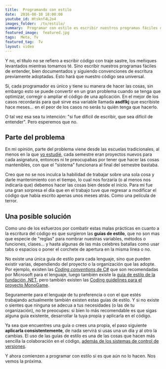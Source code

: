 ```yaml
---
title:  Programando con estilo
date:  2016-08-10 18:00:00
youtube_id: Htsknf4L2o4
images_folder:  /tv/estilo/
summary:  Programar con estilo es escribir nuestros programas fáciles de entender, bien documentados y siguiendo convenciones de escritura previamente adoptadas.
featured_image:  featured.jpg
tags:  Meta, Tv
featured_tag:  Tv
layout: video
---
```


Y no, el título no se refiero a escribir código con traje sastre, los meñiques levantados mientras tomamos té. Sino escribir nuestros programas fáciles de entender, bien documentados y siguiendo convenciones de escritura previamente adoptadas. Esto hará que nuestro código sea universal.  

Sí, cada programador es único y tiene su manera de hacer las cosas, sin embargo esto se puede convertir en un gran problema cuando se tenga que optimizar, corregir o ampliar el código de una aplicación. En el mejor de los casos recordarás para qué sirve esa variable llamada **asdflkj** que escribiste hace meses… en el peor de los casos no serás tu quién tenga que hacerlo.

O tal vez esa sea tu intención: "si fue dificil de escribir, que sea difícil de entender". Pero esperemos que no.  

## Parte del problema
  
En mi opinión, parte del problema viene desde las escuelas tradicionales, al menos en la que <a href="http://blog.fferegrino.org/no-me-siento-ingeniero/" target="_blank">yo estudié</a>, cada semestre eran proyectos nuevos para cada asignatura, entonces ni te preocupabas por tener que hacer las cosas mantenibles, con que el "sistema" funcionara al final del semestre bastaba.  

Creo que no se nos inculca la habilidad de trabajar sobre una sola cosa y darle mantenimiento con el tiempo, lo cual nos forzaría (o al menos nos indicaría que) debemos hacer las cosas bien desde el inicio. Para mi fue una gran sorpresa el día que en el trabajo tuve que regresar a modificar el código que había escrito apenas unos meses atrás. Como una película de terror.  

## Una posible solución  

Como uno de los esfuerzos por combatir estas malas prácticas en cuanto a la escritura del código es que surgieron las **guías de estilo**, que no son mas que especie de "reglas" para nombrar nuestras variables, métodos o funciones, clases… y hasta algunas de las más celebres batallas como usar tabs o espacios o poner el corchete de apertura en la misma línea o no.  
 
No existe una única guía de estilo para cada lenguaje, sino que pueden existir varias, dependiendo del proyecto o la organización que las adopte. Por ejemplo, existen las <a href="https://msdn.microsoft.com/en-us/library/ff926074.aspx" target="_blank">*Coding conventions* de C#</a> que son recomendadas por Microsoft para el lenguaje, luego también existe la  <a href="https://github.com/dotnet/corefx/blob/master/Documentation/coding-guidelines/coding-style.md" target="_blank">guía de estilo de la fundación .NET</a>, pero también existen las <a href="https://github.com/MonoGame/MonoGame/wiki/Coding-Guidelines" target="_blank">Coding guidelines para el proyecto MonoGame</a>.  

Seguramente para el lenguaje de tu preferencia o con el que estés trabajando actualmente también existen estas guías de estilo. Y si no existe o sientes que ninguna se adecua a tus necesidades (o las de tu organización), no te preocupes: si bien lo más recomendable es que sigas alguna guía existente, desarrollar la tuya propia y aplicarla en el código. 

Ya sea que encuentres una guía o crees una propia, el paso siguiente **aplicarla consistentemente**, de nada servirá si usas una un día y al otro la cambias. El uso de las guías de estilo es una de las cosas que hacen más sencilla la colaboración en el código, <a href="../control-versiones" target="_blank">además de los sistemas de control de versiones</a>. 

Y ahora comienzen a programar con estilo si es que aún no lo hacen. Nos vemos la próxima.